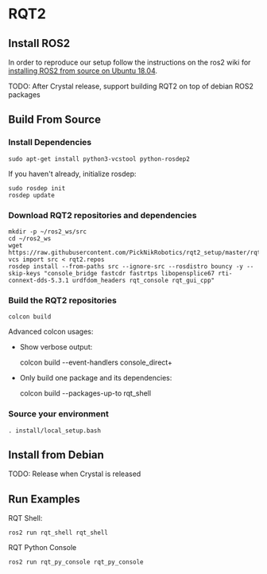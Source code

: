 # RQT2

## Install ROS2

In order to reproduce our setup follow the instructions on the ros2 wiki for [installing ROS2 from source on Ubuntu 18.04](https://index.ros.org/doc/ros2/Linux-Development-Setup/).

TODO: After Crystal release, support building RQT2 on top of debian ROS2 packages

## Build From Source

### Install Dependencies

    sudo apt-get install python3-vcstool python-rosdep2

If you haven't already, initialize rosdep:

    sudo rosdep init
    rosdep update

### Download RQT2 repositories and dependencies

    mkdir -p ~/ros2_ws/src
    cd ~/ros2_ws
    wget https://raw.githubusercontent.com/PickNikRobotics/rqt2_setup/master/rqt2.repos
    vcs import src < rqt2.repos
    rosdep install --from-paths src --ignore-src --rosdistro bouncy -y --skip-keys "console_bridge fastcdr fastrtps libopensplice67 rti-connext-dds-5.3.1 urdfdom_headers rqt_console rqt_gui_cpp"

### Build the RQT2 repositories

    colcon build

Advanced colcon usages:

 - Show verbose output:

      colcon build --event-handlers console_direct+

 - Only build one package and its dependencies:

      colcon build --packages-up-to rqt_shell

### Source your environment

    . install/local_setup.bash

## Install from Debian

TODO: Release when Crystal is released

## Run Examples

RQT Shell:

    ros2 run rqt_shell rqt_shell

RQT Python Console

    ros2 run rqt_py_console rqt_py_console
